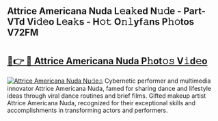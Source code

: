 ## Attrice Americana Nuda L𝚎a𝚔ed N𝚞𝚍e - Part-VTd Vi𝚍𝚎o L𝚎a𝚔s - H𝚘𝚝 O𝚗𝚕yf𝚊ns P𝚑𝚘tos V72FM

# <h2><a href="http://kfbk0ag.oniu.top/?m=Attrice+Americana+Nuda">🔗👉 🔴 Attrice Americana Nuda P𝚑ot𝚘𝚜 V𝚒d𝚎o</a></h2>

[![Attrice Americana Nuda Nu𝚍e𝚜](https://i.imgur.com/0qMVB7G.gif)](http://kfbk0ag.oniu.top/?m=Attrice+Americana+Nuda)
Cybernetic performer and multimedia innovator Attrice Americana Nuda, famed for sharing dance and lifestyle ideas through viral dance routines and brief films. Gifted makeup artist Attrice Americana Nuda, recognized for their exceptional skills and accomplishments in transforming actors and performers.  
